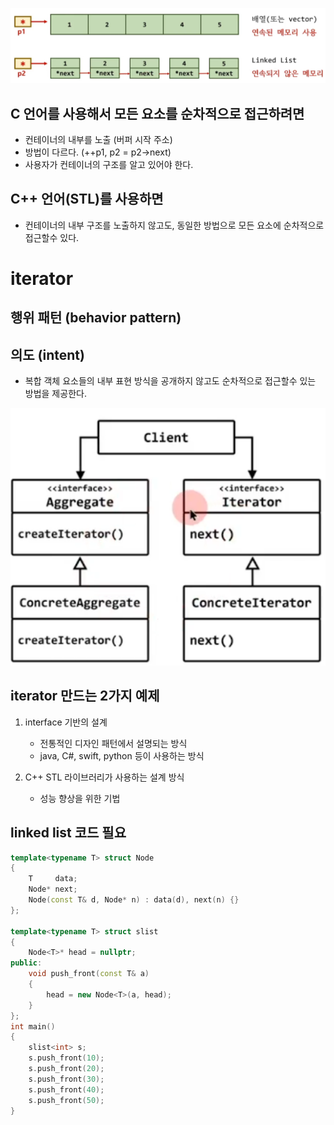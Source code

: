 ![](../img/6-02.png)

## C 언어를 사용해서 모든 요소를 순차적으로 접근하려면
- 컨테이너의 내부를 노출 (버퍼 시작 주소)
- 방법이 다르다. (++p1, p2 = p2->next)
- 사용자가 컨테이너의 구조를 알고 있어야 한다.

## C++ 언어(STL)를 사용하면
- 컨테이너의 내부 구조를 노출하지 않고도, 동일한 방법으로 모든 요소에 순차적으로 접근할수 있다.

# iterator 

## 행위 패턴 (behavior pattern)

## 의도 (intent)
- 복합 객체 요소들의 내부 표현 방식을 공개하지 않고도 순차적으로 접근할수 있는 방법을 제공한다.

![](../img/6-02-1.png)

## iterator 만드는 2가지 예제

1) interface 기반의 설계
   - 전통적인 디자인 패턴에서 설명되는 방식
   - java, C#, swift, python 등이 사용하는 방식

2) C++ STL 라이브러리가 사용하는 설계 방식
   - 성능 향상을 위한 기법

## linked list 코드 필요

```c++
template<typename T> struct Node
{
	T     data;
	Node* next;
	Node(const T& d, Node* n) : data(d), next(n) {}
};

template<typename T> struct slist
{
	Node<T>* head = nullptr;
public:
	void push_front(const T& a) 
	{ 
		head = new Node<T>(a, head); 
	}
};
int main()
{
	slist<int> s;
	s.push_front(10);
	s.push_front(20);
	s.push_front(30);
	s.push_front(40);
	s.push_front(50);
}
```
